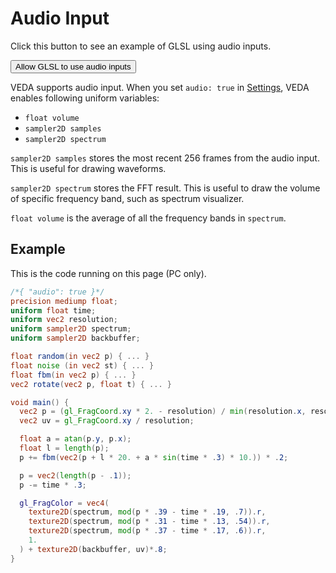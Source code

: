 # Audio Input

<p class="pc-only">Click this button to see an example of GLSL using audio inputs.

<button id="enable">Allow GLSL to use audio inputs</button>

</p>

VEDA supports audio input.
When you set `audio: true` in [Settings](/settings), VEDA enables following uniform variables:

- `float volume`
- `sampler2D samples`
- `sampler2D spectrum`

`sampler2D samples` stores the most recent 256 frames from the audio input.
This is useful for drawing waveforms.

`sampler2D spectrum` stores the FFT result.
This is useful to draw the volume of specific frequency band, such as spectrum visualizer.

`float volume` is the average of all the frequency bands in `spectrum`.


## Example

This is the code running on this page (PC only).

```glsl
/*{ "audio": true }*/
precision mediump float;
uniform float time;
uniform vec2 resolution;
uniform sampler2D spectrum;
uniform sampler2D backbuffer;

float random(in vec2 p) { ... }
float noise (in vec2 st) { ... }
float fbm(in vec2 p) { ... }
vec2 rotate(vec2 p, float t) { ... }

void main() {
  vec2 p = (gl_FragCoord.xy * 2. - resolution) / min(resolution.x, resolution.y);
  vec2 uv = gl_FragCoord.xy / resolution;

  float a = atan(p.y, p.x);
  float l = length(p);
  p += fbm(vec2(p + l * 20. + a * sin(time * .3) * 10.)) * .2;

  p = vec2(length(p - .1));
  p -= time * .3;

  gl_FragColor = vec4(
    texture2D(spectrum, mod(p * .39 - time * .19, .7)).r,
    texture2D(spectrum, mod(p * .31 - time * .13, .54)).r,
    texture2D(spectrum, mod(p * .37 - time * .17, .6)).r,
    1.
  ) + texture2D(backbuffer, uv)*.8;
}
```
